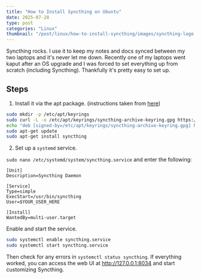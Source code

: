 ```yaml
---
title: "How to Install Syncthing on Ubuntu"
date: 2025-07-28
type: post
categories: "Linux"
thumbnail: "/post/linux/how-to-install-syncthing/images/syncthing-logo.png"
---
```


Syncthing rocks. I use it to keep my notes and docs synced between my two laptops and it's never let me down. Recently one of my laptops went kaput after an OS upgrade and I was forced to set everything up from scratch (including Syncthing). Thankfully it's pretty easy to set up.

## Steps

1. Install it via the apt package. (instructions taken from [here](https://apt.syncthing.net/))

```bash
sudo mkdir -p /etc/apt/keyrings
sudo curl -L -o /etc/apt/keyrings/syncthing-archive-keyring.gpg https://syncthing.net/release-key.gpg
echo "deb [signed-by=/etc/apt/keyrings/syncthing-archive-keyring.gpg] https://apt.syncthing.net/ syncthing stable" | sudo tee /etc/apt/sources.list.d/syncthing.list
sudo apt-get update
sudo apt-get install syncthing
```

2. Set up a `systemd` service.

`sudo nano /etc/systemd/system/syncthing.service` and enter the following:

```
[Unit]
Description=Syncthing Daemon

[Service]
Type=simple
ExecStart=/usr/bin/syncthing
User=$YOUR_USER_HERE

[Install]
WantedBy=multi-user.target
```

Enable and start the service.

```bash
sudo systemctl enable syncthing.service
sudo systemctl start syncthing.service
```

Then check for any errors in `systemctl status syncthing`. If everything worked, you can access the web UI at http://127.0.0.1:8034 and start customizing Syncthing.
